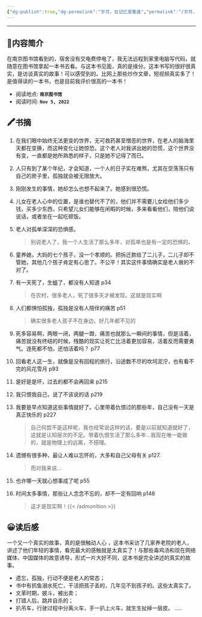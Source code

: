 ```yaml
---
{"dg-publish":true,"dg-permalink":"岁月，在记忆里重逢","permalink":"/岁月，在记忆里重逢/","noteIcon":"","created":"2022-11-05T22:01Z","updated":""}
---
```


---

## 📜**内容简介**
 在南京图书馆看到的，宿舍没有交电费停电了，我无法远程到家里电脑写代码，就随意在图书馆拿起一本书去看。与这本书见面，真的是缘分。这本书写的很好很真实，是访谈真实的故事！可以感受到的。比网上那些炒作文章，短视频真实多了！是值得读的一本书，也是目前我评价很高的一本书！
- 阅读地点: **`南京图书馆`**
- 阅读时间: **`Nov 5, 2022`**

## 🖍️书摘

1. 在我们眼中始终无法更变的世界，无可救药甚至憎恶的世界，在老人的脑海里天都在变换，而这种变化让她惊恐。这个老人对我讲出她的恐慌，这个世界没有变，一直都是她所熟悉的样子，只是她不记得了而已。

2. 人只有到了某个年纪，才会知道，一个人的日子实在难熬，尤其在空荡荡只有自己的房子里，孤独就会被无限放大。

3. 刚刚发生的事情，她却怎么也想不起来了。她感到很恐慌。

4. 儿女在老人心中的位置，是谁也替代不了的，他们并不需要儿女给他们多少钱，买多少东西，只希望儿女们能够在闲暇的时候，多来看看他们，陪他们说说话，或者坐在一起吃顿饭。

5. 老人对孤单深深的恐惧感。
    >别说老人了，我一个人生活了那么多年，对孤单也是有一定的恐惧的。

6. 童养媳，大妈的七个孩子，没一个孝顺的。把拆迁款给了二儿子，二儿子却不管她，其他几个孩子肯定有心思了。不公平！其实这件事情确实是老人做的不对了。

7. 有一天死了，生蛆了，都没有人知道 p34
    >在农村，很多老人，死了很多天才被发现。这就是现实啊

8. 人们都惧怕孤独，孤独是没有人陪伴的痛苦 p51
    >确实很多老人孩子不在身边，好几年都不见的

9. 死多容易啊，两眼一闭，两腿一蹬，痛苦也就那么一瞬间的事情，但是活着，痛苦就没有终结的时候，残酷的现实让死亡比活着更加容易，活着反而需要勇气。连死都不怕，还怕活着吗？ p77

10. 回看老人这一生，就像是没有回程的旅行，沿途数不尽的坎坷泥泞，也有看不完的风花雪月  p93

11. 是好是是坏，过去的都不会再回来 p215

12. 我只恨我自己，说了不该说的话 p219

13. 我要是早点知道这些事情就好了。心里带着仇恨过的那些年，自己没有一天是真正快乐的  p227
    >自己何尝不是这样呢，我也经常说这样的话，要是以前就知道就好了，这就是认知层次的不足。带着仇恨生活了那么多年...我现在唯一能做的，就是物理上的远离，不搭理。

14. 遗憾有很多种，最让人难以忘怀的，大多和自己父母有关  p127. 
    >而对我来说…

15. 也许哪一天就心想事成了呢 p55

16. 时间太多事情，那些让人念念不忘的，却不一定有回响  p148
    >这才是现实啊！{{< /admonition >}}

## 😀读后感

一个又一个真实的故事，真的是很触动人心 ，这本书采访了几家养老院的老人，讲述了他们年轻的事情，看完最大的感触就是太真实了！与那些毒鸡汤和现在网络媒体、中国媒体的故意诱导，形式一片大好不同，这本书是完全讲述的真实的故事。
- 遗忘，孤独，行动不便是老人的常态；
- 书中有抓鱼溺水死亡，干活把孩子丢的，几年见不到孩子的。这些太真实了。
- 文革时期，披斗，被出卖；
- 打错人后，跳井自杀的；
- 扒吊车，行驶过程中分离火车，手一扒上火车，就生生扯掉一层皮。
..... 


